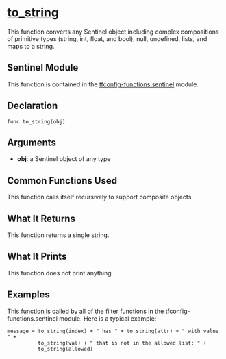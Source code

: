 # [to_string](../tfconfig-functions.sentinel#L245)
This function converts any Sentinel object including complex compositions of primitive types (string, int, float, and bool), null, undefined, lists, and maps to a string.

## Sentinel Module
This function is contained in the [tfconfig-functions.sentinel](../../tfconfig-functions.sentinel) module.

## Declaration
`func to_string(obj)`

## Arguments
* **obj**: a Sentinel object of any type

## Common Functions Used
This function calls itself recursively to support composite objects.

## What It Returns
This function returns a single string.

## What It Prints
This function does not print anything.

## Examples
This function is called by all of the filter functions in the tfconfig-functions.sentinel module. Here is a typical example:
```
message = to_string(index) + " has " + to_string(attr) + " with value " +
          to_string(val) + " that is not in the allowed list: " +
          to_string(allowed)
```
